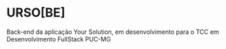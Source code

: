 # URSO[BE]
Back-end da aplicação Your Solution, em desenvolvimento para o TCC em Desenvolvimento FullStack PUC-MG
